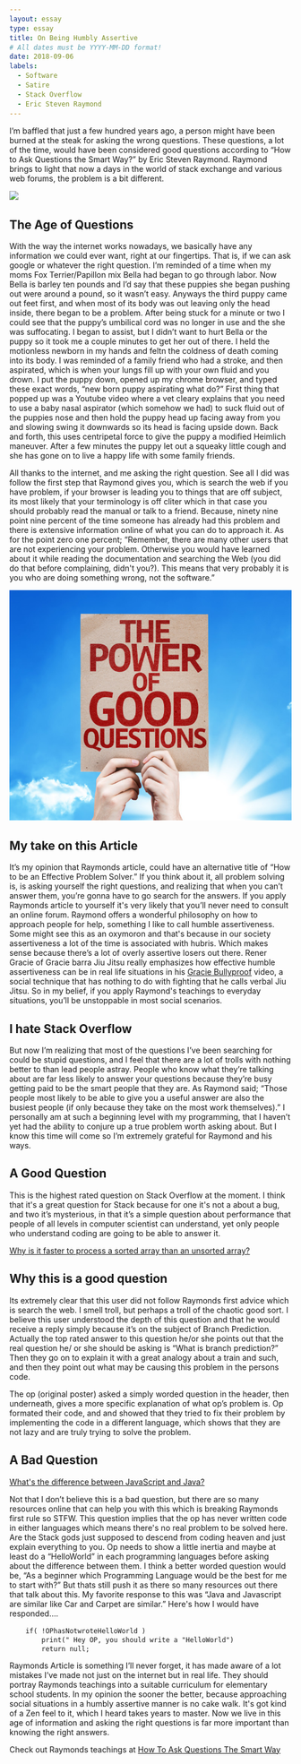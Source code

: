 ```yaml
---
layout: essay
type: essay
title: On Being Humbly Assertive 
# All dates must be YYYY-MM-DD format!
date: 2018-09-06
labels:
  - Software
  - Satire
  - Stack Overflow
  - Eric Steven Raymond
---
```


I’m baffled that just a few hundred years ago, a person might have been burned at the steak for asking the wrong questions.  These questions, a lot of the time, would have been considered good questions according to “How to Ask Questions the Smart Way?” by Eric Steven Raymond.  Raymond brings to light that now a days in the world of stack exchange and various web forums, the problem is a bit different.

<img class="ui image" src="{{ site.baseurl }}/images/people.jpg">

## The Age of Questions
With the way the internet works nowadays, we basically have any information we could ever want, right at our fingertips. That is, if we can ask google or whatever the right question.  I’m reminded of a time when my moms Fox Terrier/Papillon mix Bella had began to go through labor. Now Bella is barley ten pounds and I’d say that these puppies she began pushing out were around a pound, so it wasn’t easy. Anyways the third puppy came out feet first, and when most of its body was out leaving only the head inside, there began to be a problem. After being stuck for a minute or two I could see that the puppy’s umbilical cord was no longer in use and the she was suffocating. I began to assist, but I didn’t want to hurt Bella or the puppy so it took me a couple minutes to get her out of there. I held the motionless newborn in my hands and feltn the coldness of death coming into its body. I was reminded of a family friend who had a stroke, and then aspirated, which is when your lungs fill up with your own fluid and you drown. I put the puppy down, opened up my chrome browser, and typed these exact words, “new born puppy aspirating what do?” First thing that popped up was a Youtube video where a vet cleary explains that you need to use a baby nasal aspirator (which somehow we had) to suck fluid out of the puppies nose and then hold the puppy head up facing away from you and slowing swing it downwards so its head is facing upside down. Back and forth, this uses centripetal force to give the puppy a modified Heimlich maneuver. After a few minutes the puppy let out a squeaky little cough and she has gone on to live a happy life with some family friends.

All thanks to the internet, and me asking the right question.  See all I did was follow the first step that Raymond gives you, which is search the web if you have problem, if your browser is leading you to things that are off subject, its most likely that your terminology is off cliter which in that case you should probably read the manual or talk to a friend. Because, ninety nine point nine percent of the time someone has already had this problem and there is extensive information online of what you can do to approach it. As for the point zero one percent; “Remember, there are many other users that are not experiencing your problem. Otherwise you would have learned about it while reading the documentation and searching the Web (you did do that before complaining, didn't you?). This means that very probably it is you who are doing something wrong, not the software.”
 
<img class="ui medium right floated rounded image" src="../images/thePowerOf.jpg">

## My take on this Article

It’s my opinion that Raymonds article, could have an alternative title of “How to be an Effective Problem Solver.”  If you think about it, all problem solving is, is asking yourself the right questions, and realizing that when you can’t answer them, you’re gonna have to go search for the answers. If you apply Raymonds article to yourself it's very likely that you’ll never need to consult an online forum.  Raymond offers a wonderful philosophy on how to approach people for help, something I like to call humble assertiveness.  Some might see this as an oxymoron and that's because in our society assertiveness a lot of the time is associated with hubris. Which makes sense because there’s a lot of overly assertive losers out there. Rener Gracie of Gracie barra Jiu Jitsu really emphasizes how effective humble assertiveness can be in real life situations in his [Gracie Bullyproof](https://www.youtube.com/watch?v=y8isR_Y-kfk) video, a social technique that has nothing to do with fighting that he calls verbal Jiu Jitsu.  So in my belief, if you apply Raymond's teachings to everyday situations, you’ll be unstoppable in most social scenarios.

## I hate Stack Overflow
But now I’m realizing that most of the questions I’ve been searching for could be stupid questions, and I feel that there are a lot of trolls with nothing better to than lead people astray. People who know what they’re talking about are far less likely to answer your questions because they’re busy getting paid to be the smart people that they are. As Raymond said; “Those people most likely to be able to give you a useful answer are also the busiest people (if only because they take on the most work themselves).” I personally am at such a beginning level with my programming, that I haven’t yet had the ability to conjure up a true problem worth asking about. But I know this time will come so I’m extremely grateful for Raymond and his ways.

## A Good Question
This is the highest rated question on Stack Overflow at the moment. I think that it's a great question for Stack because for one it's not a about a bug, and two it’s mysterious, in that it’s a simple question about performance that people of all levels in computer scientist can understand, yet only people who understand coding are going to be able to answer it. 

[Why is it faster to process a sorted array than an unsorted array?](https://stackoverflow.com/questions/11227809/why-is-it-faster-to-process-a-sorted-array-than-an-unsorted-array)

## Why this is a good question
Its extremely clear that this user did not follow Raymonds first advice which is search the web. I smell troll, but perhaps a troll of the chaotic good sort. I believe this user understood the depth of this question and that he would receive a reply simply because it’s on the subject of Branch Prediction. Actually the top rated answer to this question he/or she points out that the real question he/ or she should be asking is “What is branch prediction?” Then they go on to explain it with a great analogy about a train and such, and then they point out what may be causing this problem in the persons code. 

The op (original poster) asked a simply worded question in the header, then underneath, gives a more specific explanation of what op’s problem is. Op formated their code, and and showed that they tried to fix their problem by implementing the code in a different language, which shows that they are not lazy and are truly trying to solve the problem. 

## A Bad Question

[What's the difference between JavaScript and Java?](https://stackoverflow.com/questions/245062/whats-the-difference-between-javascript-and-java)

Not that I don’t believe this is a bad question, but there are so many resources online that can help you with this which is breaking Raymonds first rule so STFW.  This question implies that the op has never written code in either languages which means there's no real problem to be solved here. Are the Stack gods just supposed to descend from coding heaven and just explain everything to you. Op needs to show a little inertia and maybe at least do a “HelloWorld” in each programming languages before asking about the difference between them.  I think a better worded question would be, “As a beginner which Programming Language would be the best for me to start with?” But thats still push it as there so many resources out there that talk about this. My favorite response to this was “Java and Javascript are similar like Car and Carpet are similar.” Here's how I would have responded....

```
    if( !OPhasNotwroteHelloWorld )
        print(" Hey OP, you should write a "HelloWorld")
        return null;

```

Raymonds Article is something I’ll never forget, it has made aware of a lot mistakes I’ve made not just on the internet but in real life. They should portray Raymonds teachings into a suitable curriculum for elementary school students.  In my opinion the sooner the better, because approaching social situations in a humbly assertive manner is no cake walk. It's got kind of a Zen feel to it, which I heard takes years to master. Now we live in this age of information and asking the right questions is far more important than knowing the right answers.

Check out Raymonds teachings at [How To Ask Questions The Smart Way](http://www.catb.org/esr/faqs/smart-questions.html)
